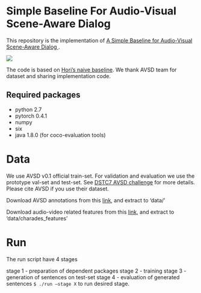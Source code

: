 #  Simple Baseline For Audio-Visual Scene-Aware Dialog

This repository is the implementation of [A Simple Baseline for Audio-Visual Scene-Aware Dialog
](https://arxiv.org/abs/1904.05876v1). 

<img src="overview_new-1.png">

The code is based on [Hori’s naive baseline](https://github.com/dialogtekgeek/AudioVisualSceneAwareDialog). We thank AVSD team for dataset and sharing implementation code.

## Required packages

- python 2.7
- pytorch 0.4.1
- numpy
- six
- java 1.8.0   (for coco-evaluation tools)

# Data

We use AVSD v0.1 official train-set. For validation and evaluation we use the prototype val-set and test-set. See [DSTC7 AVSD challenge](https://github.com/hudaAlamri/DSTC7-Audio-Visual-Scene-Aware-Dialog-AVSD-Challenge)  for more details. Please cite AVSD if you use their dataset.

Download AVSD annotations from this [link](https://technionmail-my.sharepoint.com/:u:/r/personal/idansc_campus_technion_ac_il/Documents/Deep/AudioVisualSceneAwareDialog/data/data_dl/annotations.tar?csf=1&e=kfZfl5), and extract to ‘data/’


Download audio-video related features from this [link](https://technionmail-my.sharepoint.com/:u:/g/personal/idansc_campus_technion_ac_il/EQqfg7BwrxdPrAoKG9REl8UBsFr0kH8ccEtVhTdw499bNQ?e=9mpi1j), and extract to ‘data/charades_features’

# Run

The run script have 4 stages

stage 1 - preparation of dependent packages
stage 2 - training
stage 3 - generation of sentences on test-set
stage 4 - evaluation of generated sentences
```$ ./run —stage X``` 
to run desired stage.
